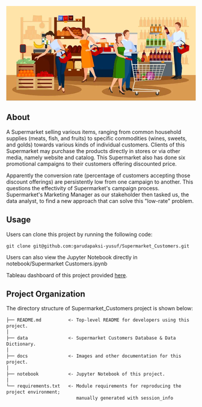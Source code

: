 ![Header](./docs/header.png)

## About

A Supermarket selling various items, ranging from common household supplies (meats, fish, and fruits) to specific commodities (wines, sweets, and golds) towards various kinds of individual customers. Clients of this Supermarket may purchase the products directly in stores or via other media, namely website and catalog. This Supermarket also has done six promotional campaigns to their customers offering discounted price.

Apparently the conversion rate (percentage of customers accepting those discount offerings) are persistently low from one campaign to another. This questions the effectivity of Supermarket's campaign process. Supermarket's Marketing Manager as our stakeholder then tasked us, the data analyst, to find a new approach that can solve this "low-rate" problem.

## Usage

Users can clone this project by running the following code:

    git clone git@github.com:garudapaksi-yusuf/Supermarket_Customers.git

Users can also view the Jupyter Notebook directly in notebook/Supermarket Customers.ipynb

Tableau dashboard of this project provided <a href="https://public.tableau.com/app/profile/garudapaksi.yusuf/viz/Book5_17138623654830/Summary">here</a>.

## Project Organization

The directory structure of Supermarket_Customers project is shown below:

    ├── README.md          <- Top-level README for developers using this project.
    │
    ├── data               <- Supermarket Customers Database & Data Dictionary.
    │
    ├── docs               <- Images and other documentation for this project.
    │
    ├── notebook           <- Jupyter Notebook of this project.
    │
    └── requirements.txt   <- Module requirements for reproducing the project environment;
                              manually generated with session_info